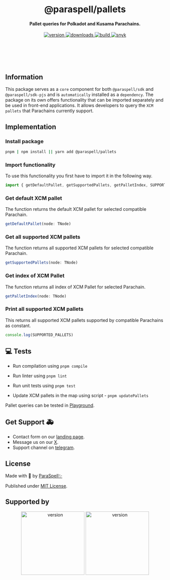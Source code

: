 <br /><br />

<div align="center">
  <h1 align="center">@paraspell/pallets</h1>
  <h4 align="center"> Pallet queries for Polkadot and Kusama Parachains. </h4>
  <p align="center">
    <a href="https://npmjs.com/package/@paraspell/pallets">
      <img alt="version" src="https://img.shields.io/npm/v/@paraspell/pallets?style=flat-square" />
    </a>
    <a href="https://npmjs.com/package/@paraspell/pallets">
      <img alt="downloads" src="https://img.shields.io/npm/dm/@paraspell/pallets?style=flat-square" />
    </a>
    <a href="https://github.com/paraspell/xcm-sdk/actions">
      <img alt="build" src="https://github.com/paraspell/xcm-sdk/actions/workflows/release.yml/badge.svg" />
    </a>
    <a href="https://snyk.io/test/github/paraspell/sdk">
      <img alt="snyk" src="https://snyk.io/test/github/paraspell/sdk/badge.svg" />
    </a>
  </p>
</div>

<br /><br />
<br /><br />

## Information

This package serves as a `core` component for both `@paraspell/sdk` and `@paraspell/sdk-pjs` and is `automatically` installed as a `dependency`. The package on its own offers functionality that can be imported separately and be used in front-end applications. It allows developers to query the `XCM pallets` that Parachains currently support. 

## Implementation

### Install package

```bash
pnpm | npm install || yarn add @paraspell/pallets
```

### Import functionality

To use this functionality you first have to import it in the following way.
```ts
import { getDefaultPallet, getSupportedPallets, getPalletIndex, SUPPORTED_PALLETS } from  '@paraspell/pallets'
```

### Get default XCM pallet

The function returns the default XCM pallet for selected compatible Parachain.
```ts
getDefaultPallet(node: TNode)
```

### Get all supported XCM pallets

The function returns all supported XCM pallets for selected compatible Parachain.
```ts
getSupportedPallets(node: TNode)
```

### Get index of XCM Pallet

The function returns all index of XCM Pallet for selected Parachain.
```ts
getPalletIndex(node: TNode)
```

### Print all supported XCM pallets

This returns all supported XCM pallets supported by compatible Parachains as constant.
```ts
console.log(SUPPORTED_PALLETS)
```

## 💻 Tests

- Run compilation using `pnpm compile`

- Run linter using `pnpm lint`

- Run unit tests using `pnpm test`

- Update XCM pallets in the map using script - `pnpm updatePallets`

Pallet queries can be tested in [Playground](https://github.com/paraspell/xcm-tools/tree/main/apps/playground).

## Get Support 🚑

- Contact form on our [landing page](https://paraspell.xyz/#contact-us).
- Message us on our [X](https://x.com/paraspell).
- Support channel on [telegram](https://t.me/paraspell).

## License

Made with 💛 by [ParaSpell✨](https://paraspell.xyz/)

Published under [MIT License](https://playground.paraspell.xyz/xcm-sdk/pallets).

## Supported by

<div align="center">
 <p align="center">
      <img width="200" alt="version" src="https://user-images.githubusercontent.com/55763425/211145923-f7ee2a57-3e63-4b7d-9674-2da9db46b2ee.png" />
      <img width="200" alt="version" src="https://github.com/paraspell/xcm-sdk/assets/55763425/9ed74ebe-9b29-4efd-8e3e-7467ac4caed6" />
 </p>
</div>
